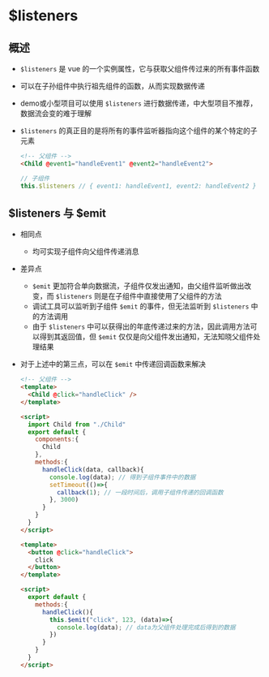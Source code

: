 # $listeners

## 概述

+ `$listeners` 是 vue 的一个实例属性，它与获取父组件传过来的所有事件函数

+ 可以在子孙组件中执行祖先组件的函数，从而实现数据传递

+ demo或小型项目可以使用 `$listeners` 进行数据传递，中大型项目不推荐，数据流会变的难于理解

+ `$listeners` 的真正目的是将所有的事件监听器指向这个组件的某个特定的子元素

  ```html
  <!-- 父组件 -->
  <Child @event1="handleEvent1" @event2="handleEvent2">
  ```

  ```js
  // 子组件
  this.$listeners // { event1: handleEvent1, event2: handleEvent2 }
  ```

## $listeners 与 $emit

+ 相同点

  + 均可实现子组件向父组件传递消息

+ 差异点

  + `$emit` 更加符合单向数据流，子组件仅发出通知，由父组件监听做出改变，而 `$listeners` 则是在子组件中直接使用了父组件的方法
  + 调试工具可以监听到子组件 `$emit` 的事件，但无法监听到 `$listeners` 中的方法调用
  + 由于 `$listeners` 中可以获得出的年底传递过来的方法，因此调用方法可以得到其返回值，但 `$emit` 仅仅是向父组件发出通知，无法知晓父组件处理结果

+ 对于上述中的第三点，可以在 `$emit` 中传递回调函数来解决

  ```html
  <!-- 父组件 -->
  <template>
    <Child @click="handleClick" />
  </template>

  <script>
    import Child from "./Child"
    export default {
      components:{
        Child
      },
      methods:{
        handleClick(data, callback){
          console.log(data); // 得到子组件事件中的数据
          setTimeout(()=>{
            callback(1); // 一段时间后，调用子组件传递的回调函数
          }, 3000)
        }
      }
    }
  </script>
  ```

  ```html
  <template>
    <button @click="handleClick">
      click
    </button>
  </template>

  <script>
    export default {
      methods:{
        handleClick(){
          this.$emit("click", 123, (data)=>{
            console.log(data); // data为父组件处理完成后得到的数据
          })
        }
      }
    }
  </script>
  ```
